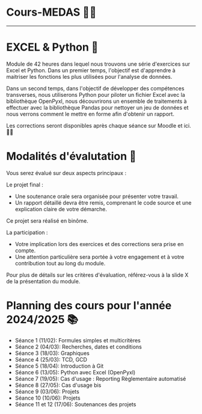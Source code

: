 # Cours-MEDAS 👨‍🎓
---

# EXCEL & Python 🐍 
Module de 42 heures dans lequel nous trouvons une série d'exercices sur Excel et Python.
Dans un premier temps, l'objectif est d'apprendre à maitriser les fonctions les plus utilisées pour l'analyse de données.

Dans un second temps, dans l'objectif de développer des compétences transverses, nous utiliserons Python pour piloter un fichier Excel avec la bibliothèque OpenPyxl, nous découvrirons un ensemble de traitements à effectuer avec la bibliothèque Pandas
pour nettoyer un jeu de données et nous verrons comment le mettre en forme afin d'obtenir un rapport.

Les corrections seront disponibles après chaque séance sur Moodle et ici. 👨‍🏫

# Modalités d'évalutation 💯 
Vous serez évalué sur deux aspects principaux :

Le projet final :
- Une soutenance orale sera organisée pour présenter votre travail.
- Un rapport détaillé devra être remis, comprenant le code source et une explication claire de votre démarche.

Ce projet sera réalisé en binôme.

La participation :
- Votre implication lors des exercices et des corrections sera prise en compte.
- Une attention particulière sera portée à votre engagement et à votre contribution tout au long du module.

Pour plus de détails sur les critères d'évaluation, référez-vous à la slide X de la présentation du module.

# Planning des cours pour l'année 2024/2025 📚
- Séance 1 (11/02): Formules simples et multicritères
- Séance 2 (04/03): Recherches, dates et conditions
- Séance 3 (18/03): Graphiques
- Séance 4 (25/03): TCD, GCD
- Séance 5 (18/04): Introduction à Git
- Séance 6 (13/05): Python avec Excel (OpenPyxl)
- Séance 7 (19/05): Cas d'usage : Reporting Règlementaire automatisé 
- Séance 8 (27/05): Cas d'usage bis
- Séance 9 (03/06): Projets
- Séance 10 (10/06): Projets
- Séance 11 et 12 (17/06): Soutenances des projets




